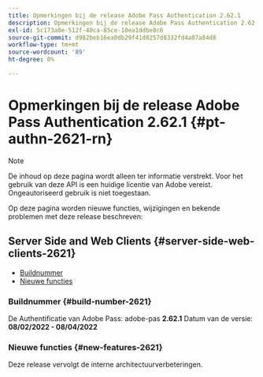 ```yaml
---
title: Opmerkingen bij de release Adobe Pass Authentication 2.62.1
description: Opmerkingen bij de release Adobe Pass Authentication 2.62.1
exl-id: 5c173a0e-512f-40ca-85ce-10ea1ddbe8c6
source-git-commit: d982beb16ea0db29f41d0257d8332fd4a07a84d8
workflow-type: tm+mt
source-wordcount: '89'
ht-degree: 0%

---
```


# Opmerkingen bij de release Adobe Pass Authentication 2.62.1 {#pt-authn-2621-rn}

>[!NOTE]
>
>De inhoud op deze pagina wordt alleen ter informatie verstrekt. Voor het gebruik van deze API is een huidige licentie van Adobe vereist. Ongeautoriseerd gebruik is niet toegestaan.

Op deze pagina worden nieuwe functies, wijzigingen en bekende problemen met deze release beschreven:

## Server Side and Web Clients {#server-side-web-clients-2621}

* [Buildnummer](#build-number-2621)
* [Nieuwe functies](#new-features-2621)

### Buildnummer {#build-number-2621}

De Authentificatie van Adobe Pass: adobe-pas **2.62.1**
Datum van de versie: **08/02/2022 - 08/04/2022**

### Nieuwe functies {#new-features-2621}

Deze release vervolgt de interne architectuurverbeteringen.

